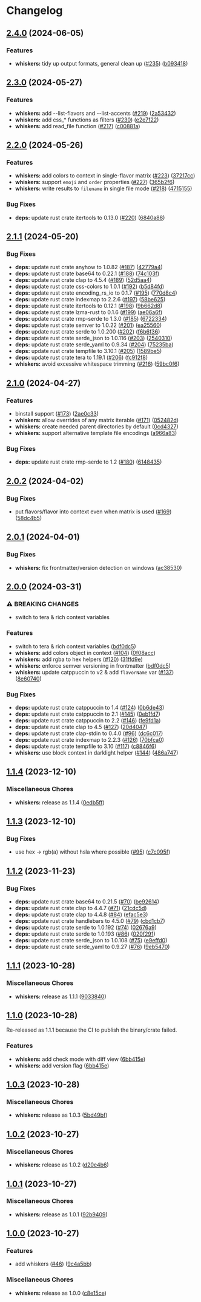 # Changelog

## [2.4.0](https://github.com/catppuccin/toolbox/compare/whiskers-v2.3.0...whiskers-v2.4.0) (2024-06-05)


### Features

* **whiskers:** tidy up output formats, general clean up ([#235](https://github.com/catppuccin/toolbox/issues/235)) ([b093418](https://github.com/catppuccin/toolbox/commit/b09341880fb880120132fe8a09aae148c17d26ba))

## [2.3.0](https://github.com/catppuccin/toolbox/compare/whiskers-v2.2.0...whiskers-v2.3.0) (2024-05-27)


### Features

* **whiskers:** add --list-flavors and --list-accents ([#219](https://github.com/catppuccin/toolbox/issues/219)) ([2a53432](https://github.com/catppuccin/toolbox/commit/2a534326a8b44027628044d6f6a8e84e1824144a))
* **whiskers:** add css_* functions as filters ([#230](https://github.com/catppuccin/toolbox/issues/230)) ([e2e7f22](https://github.com/catppuccin/toolbox/commit/e2e7f22b88bafd89f2da63f869e3c895abdb5545))
* **whiskers:** add read_file function ([#217](https://github.com/catppuccin/toolbox/issues/217)) ([c00881a](https://github.com/catppuccin/toolbox/commit/c00881a0c67806b0f8572693728c1ac1bc5586c5))

## [2.2.0](https://github.com/catppuccin/toolbox/compare/whiskers-v2.1.1...whiskers-v2.2.0) (2024-05-26)


### Features

* **whiskers:** add colors to context in single-flavor matrix ([#223](https://github.com/catppuccin/toolbox/issues/223)) ([37217cc](https://github.com/catppuccin/toolbox/commit/37217cc221c9800614402ddc2c7a09b4f57f3b4b))
* **whiskers:** support `emoji` and `order` properties ([#227](https://github.com/catppuccin/toolbox/issues/227)) ([365b2f6](https://github.com/catppuccin/toolbox/commit/365b2f6f9a9e3c1ff691643ebd7b5e5cf25cbd9b))
* **whiskers:** write results to `filename` in single file mode ([#218](https://github.com/catppuccin/toolbox/issues/218)) ([4715155](https://github.com/catppuccin/toolbox/commit/47151550bdad323c8c8793601dd3f3848a2a87c6))


### Bug Fixes

* **deps:** update rust crate itertools to 0.13.0 ([#220](https://github.com/catppuccin/toolbox/issues/220)) ([6840a88](https://github.com/catppuccin/toolbox/commit/6840a887ae42b366ca2c5ec2cf7fb7194d405eae))

## [2.1.1](https://github.com/catppuccin/toolbox/compare/whiskers-v2.1.0...whiskers-v2.1.1) (2024-05-20)


### Bug Fixes

* **deps:** update rust crate anyhow to 1.0.82 ([#187](https://github.com/catppuccin/toolbox/issues/187)) ([42779a4](https://github.com/catppuccin/toolbox/commit/42779a4e78b43028b4823116f9e6812046cc1a78))
* **deps:** update rust crate base64 to 0.22.1 ([#188](https://github.com/catppuccin/toolbox/issues/188)) ([74c103f](https://github.com/catppuccin/toolbox/commit/74c103f192b3916fc3863e664de1c9f26f64e08c))
* **deps:** update rust crate clap to 4.5.4 ([#189](https://github.com/catppuccin/toolbox/issues/189)) ([52d5aa4](https://github.com/catppuccin/toolbox/commit/52d5aa42b0e9a6085b22da37580912a55c442477))
* **deps:** update rust crate css-colors to 1.0.1 ([#192](https://github.com/catppuccin/toolbox/issues/192)) ([b5d84fd](https://github.com/catppuccin/toolbox/commit/b5d84fde430563a293f864b1f10580eca6881770))
* **deps:** update rust crate encoding_rs_io to 0.1.7 ([#195](https://github.com/catppuccin/toolbox/issues/195)) ([770d8c4](https://github.com/catppuccin/toolbox/commit/770d8c4cecaf1d379010b3e3098740a5c45fc318))
* **deps:** update rust crate indexmap to 2.2.6 ([#197](https://github.com/catppuccin/toolbox/issues/197)) ([58be625](https://github.com/catppuccin/toolbox/commit/58be625815b71b43dfecd37b9b88ef50f4a62de3))
* **deps:** update rust crate itertools to 0.12.1 ([#198](https://github.com/catppuccin/toolbox/issues/198)) ([9b662d8](https://github.com/catppuccin/toolbox/commit/9b662d866263364033e55c3f4e9ddaa5d4a12bb4))
* **deps:** update rust crate lzma-rust to 0.1.6 ([#199](https://github.com/catppuccin/toolbox/issues/199)) ([ae06a6f](https://github.com/catppuccin/toolbox/commit/ae06a6fc5dbcb280362dbec62ff3c7924618c639))
* **deps:** update rust crate rmp-serde to 1.3.0 ([#185](https://github.com/catppuccin/toolbox/issues/185)) ([6722334](https://github.com/catppuccin/toolbox/commit/6722334591411c6af3cfcba42fc159309798a110))
* **deps:** update rust crate semver to 1.0.22 ([#201](https://github.com/catppuccin/toolbox/issues/201)) ([ea25560](https://github.com/catppuccin/toolbox/commit/ea255603d532bd2dcd725541f61277672bd5c08a))
* **deps:** update rust crate serde to 1.0.200 ([#202](https://github.com/catppuccin/toolbox/issues/202)) ([f6b6f36](https://github.com/catppuccin/toolbox/commit/f6b6f361b92c5ba42a7285a75563aceb50990cee))
* **deps:** update rust crate serde_json to 1.0.116 ([#203](https://github.com/catppuccin/toolbox/issues/203)) ([2540310](https://github.com/catppuccin/toolbox/commit/2540310ad00e0c2d78c3402e9e5f0e38336292d2))
* **deps:** update rust crate serde_yaml to 0.9.34 ([#204](https://github.com/catppuccin/toolbox/issues/204)) ([75235ba](https://github.com/catppuccin/toolbox/commit/75235ba5053792ffaa492c62f0c1ff108e09a02e))
* **deps:** update rust crate tempfile to 3.10.1 ([#205](https://github.com/catppuccin/toolbox/issues/205)) ([1589be5](https://github.com/catppuccin/toolbox/commit/1589be5969f8d4b456d8ee6a329938885dc6c6af))
* **deps:** update rust crate tera to 1.19.1 ([#206](https://github.com/catppuccin/toolbox/issues/206)) ([fc912f8](https://github.com/catppuccin/toolbox/commit/fc912f827db0729a64cc33c3dc769423479ab916))
* **whiskers:** avoid excessive whitespace trimming ([#216](https://github.com/catppuccin/toolbox/issues/216)) ([59bc0f6](https://github.com/catppuccin/toolbox/commit/59bc0f6db2c1399ad9c0d893f47253d95243901c))

## [2.1.0](https://github.com/catppuccin/toolbox/compare/whiskers-v2.0.2...whiskers-v2.1.0) (2024-04-27)


### Features

* binstall support ([#173](https://github.com/catppuccin/toolbox/issues/173)) ([2ae0c33](https://github.com/catppuccin/toolbox/commit/2ae0c33b9b6c577cacbeed02e6a68873194597ab))
* **whiskers:** allow overrides of any matrix iterable ([#171](https://github.com/catppuccin/toolbox/issues/171)) ([052482d](https://github.com/catppuccin/toolbox/commit/052482d8c702b4747ef97a507ca8d749e4a75b76))
* **whiskers:** create needed parent directories by default ([0cd4327](https://github.com/catppuccin/toolbox/commit/0cd432754dfc112dababd2db9b2061175cc0b123))
* **whiskers:** support alternative template file encodings ([a966a83](https://github.com/catppuccin/toolbox/commit/a966a83fa00464d01e8ede3e9760abb5712817d7))


### Bug Fixes

* **deps:** update rust crate rmp-serde to 1.2 ([#180](https://github.com/catppuccin/toolbox/issues/180)) ([6148435](https://github.com/catppuccin/toolbox/commit/6148435e940b82f3edfa65c02cb9e20a48cb7de5))

## [2.0.2](https://github.com/catppuccin/toolbox/compare/whiskers-v2.0.1...whiskers-v2.0.2) (2024-04-02)


### Bug Fixes

* put flavors/flavor into context even when matrix is used ([#169](https://github.com/catppuccin/toolbox/issues/169)) ([58dc4b5](https://github.com/catppuccin/toolbox/commit/58dc4b5663b4a37abaa29f0b43995d6c4de201ee))

## [2.0.1](https://github.com/catppuccin/toolbox/compare/whiskers-v2.0.0...whiskers-v2.0.1) (2024-04-01)


### Bug Fixes

* **whiskers:** fix frontmatter/version detection on windows ([ac38530](https://github.com/catppuccin/toolbox/commit/ac38530909bf6421f87002423f968e04420f9a0e))

## [2.0.0](https://github.com/catppuccin/toolbox/compare/whiskers-v1.1.4...whiskers-v2.0.0) (2024-03-31)


### ⚠ BREAKING CHANGES

* switch to tera & rich context variables

### Features

* switch to tera & rich context variables ([bdf0dc5](https://github.com/catppuccin/toolbox/commit/bdf0dc54b0271c26ea5522e105a562ef946e46bd))
* **whiskers:** add colors object in context ([#104](https://github.com/catppuccin/toolbox/issues/104)) ([0f08acc](https://github.com/catppuccin/toolbox/commit/0f08acc98b77fb8ef2c62cf6d1e842afcc0265bf))
* **whiskers:** add rgba to hex helpers ([#120](https://github.com/catppuccin/toolbox/issues/120)) ([31ffd9e](https://github.com/catppuccin/toolbox/commit/31ffd9e2bc806fcbd9f0c14653c93c17a91ba6c7))
* **whiskers:** enforce semver versioning in frontmatter ([bdf0dc5](https://github.com/catppuccin/toolbox/commit/bdf0dc54b0271c26ea5522e105a562ef946e46bd))
* **whiskers:** update catppuccin to v2 & add `flavorName` var ([#137](https://github.com/catppuccin/toolbox/issues/137)) ([8e60740](https://github.com/catppuccin/toolbox/commit/8e607401c48447f368e4beb59157b34ace1c4a85))


### Bug Fixes

* **deps:** update rust crate catppuccin to 1.4 ([#124](https://github.com/catppuccin/toolbox/issues/124)) ([0b6de43](https://github.com/catppuccin/toolbox/commit/0b6de43b4817fa4e34fcebe5fde81159d9103a8c))
* **deps:** update rust crate catppuccin to 2.1 ([#145](https://github.com/catppuccin/toolbox/issues/145)) ([0eb1fd7](https://github.com/catppuccin/toolbox/commit/0eb1fd78420f6257a1ed11ee71af7e54d02b5c2c))
* **deps:** update rust crate catppuccin to 2.2 ([#146](https://github.com/catppuccin/toolbox/issues/146)) ([fe9fd1a](https://github.com/catppuccin/toolbox/commit/fe9fd1a8be8c2179b2d0c136b5ce324bae5b2c28))
* **deps:** update rust crate clap to 4.5 ([#127](https://github.com/catppuccin/toolbox/issues/127)) ([20d4047](https://github.com/catppuccin/toolbox/commit/20d40479bbf3345f2b1038c736a07ccb4c6efda9))
* **deps:** update rust crate clap-stdin to 0.4.0 ([#96](https://github.com/catppuccin/toolbox/issues/96)) ([dc6c017](https://github.com/catppuccin/toolbox/commit/dc6c0177cedbde090d63993587f6360722c0ed65))
* **deps:** update rust crate indexmap to 2.2.3 ([#126](https://github.com/catppuccin/toolbox/issues/126)) ([70bfca0](https://github.com/catppuccin/toolbox/commit/70bfca0dbc060e85be291ad230d617bc8c7f9c5e))
* **deps:** update rust crate tempfile to 3.10 ([#117](https://github.com/catppuccin/toolbox/issues/117)) ([c8846f6](https://github.com/catppuccin/toolbox/commit/c8846f6b038c69aa42a85cdaa46b1ae378f869ba))
* **whiskers:** use block context in darklight helper ([#144](https://github.com/catppuccin/toolbox/issues/144)) ([486a747](https://github.com/catppuccin/toolbox/commit/486a74772ebb159913063f668dd1f015e8418129))

## [1.1.4](https://github.com/catppuccin/toolbox/compare/whiskers-v1.1.3...whiskers-v1.1.4) (2023-12-10)


### Miscellaneous Chores

* **whiskers:** release as 1.1.4 ([0edb5ff](https://github.com/catppuccin/toolbox/commit/0edb5ff8bd2474eb6954a5a5539b27679873d2fc))

## [1.1.3](https://github.com/catppuccin/toolbox/compare/whiskers-v1.1.2...whiskers-v1.1.3) (2023-12-10)


### Bug Fixes

* use hex -&gt; rgb(a) without hsla where possible ([#95](https://github.com/catppuccin/toolbox/issues/95)) ([c7c095f](https://github.com/catppuccin/toolbox/commit/c7c095ff7d14d4b43065b4a81c45e9e5354c87c6))

## [1.1.2](https://github.com/catppuccin/toolbox/compare/whiskers-v1.1.1...whiskers-v1.1.2) (2023-11-23)


### Bug Fixes

* **deps:** update rust crate base64 to 0.21.5 ([#70](https://github.com/catppuccin/toolbox/issues/70)) ([be92614](https://github.com/catppuccin/toolbox/commit/be9261407e181a3cbf2bb88be871727ebd88dc3e))
* **deps:** update rust crate clap to 4.4.7 ([#71](https://github.com/catppuccin/toolbox/issues/71)) ([21cdc5d](https://github.com/catppuccin/toolbox/commit/21cdc5d1e51f2145758c49e8fff83a426ee72cee))
* **deps:** update rust crate clap to 4.4.8 ([#84](https://github.com/catppuccin/toolbox/issues/84)) ([efac5e3](https://github.com/catppuccin/toolbox/commit/efac5e3548521d5bdcaa83f49c8775bfab20dda2))
* **deps:** update rust crate handlebars to 4.5.0 ([#79](https://github.com/catppuccin/toolbox/issues/79)) ([cbd1cb7](https://github.com/catppuccin/toolbox/commit/cbd1cb7fdebb9e7f7deb57ed2cae9055a5623e56))
* **deps:** update rust crate serde to 1.0.192 ([#74](https://github.com/catppuccin/toolbox/issues/74)) ([02676a9](https://github.com/catppuccin/toolbox/commit/02676a91c57123b8b77b92a4f15fe9c4b2925b22))
* **deps:** update rust crate serde to 1.0.193 ([#86](https://github.com/catppuccin/toolbox/issues/86)) ([020f291](https://github.com/catppuccin/toolbox/commit/020f2910ade722dfa3d3a358f8e6baa7feacd29a))
* **deps:** update rust crate serde_json to 1.0.108 ([#75](https://github.com/catppuccin/toolbox/issues/75)) ([e9effd0](https://github.com/catppuccin/toolbox/commit/e9effd05376c041ac0605fde6bdc0e8f614de558))
* **deps:** update rust crate serde_yaml to 0.9.27 ([#76](https://github.com/catppuccin/toolbox/issues/76)) ([9eb5470](https://github.com/catppuccin/toolbox/commit/9eb54703ff49c9ee06b8be63396dddfca6a60f2c))

## [1.1.1](https://github.com/catppuccin/toolbox/compare/whiskers-v1.1.0...whiskers-v1.1.1) (2023-10-28)


### Miscellaneous Chores

* **whiskers:** release as 1.1.1 ([9033840](https://github.com/catppuccin/toolbox/commit/9033840c0b9cf591b7a35e5f595e044925f1cb2b))

## [1.1.0](https://github.com/catppuccin/toolbox/compare/whiskers-v1.0.3...whiskers-v1.1.0) (2023-10-28)

Re-released as 1.1.1 because the CI to publish the binary/crate failed.

### Features

* **whiskers:** add check mode with diff view ([6bb415e](https://github.com/catppuccin/toolbox/commit/6bb415e87921f8db1266edde15737ac7bb24bd90))
* **whiskers:** add version flag ([6bb415e](https://github.com/catppuccin/toolbox/commit/6bb415e87921f8db1266edde15737ac7bb24bd90))

## [1.0.3](https://github.com/catppuccin/toolbox/compare/whiskers-v1.0.2...whiskers-v1.0.3) (2023-10-28)


### Miscellaneous Chores

* **whiskers:** release as 1.0.3 ([5bd49bf](https://github.com/catppuccin/toolbox/commit/5bd49bfd1ef6b5b3e9618e6c7f8b4550e5b564ca))

## [1.0.2](https://github.com/catppuccin/toolbox/compare/whiskers-v1.0.1...whiskers-v1.0.2) (2023-10-27)


### Miscellaneous Chores

* **whiskers:** release as 1.0.2 ([d20e4b6](https://github.com/catppuccin/toolbox/commit/d20e4b6be08d85c26ea5896767d6b10988185e22))

## [1.0.1](https://github.com/catppuccin/toolbox/compare/whiskers-v1.0.0...whiskers-v1.0.1) (2023-10-27)


### Miscellaneous Chores

* **whiskers:** release as 1.0.1 ([92b9409](https://github.com/catppuccin/toolbox/commit/92b9409b67047d0f58a4255b8bed638a112cd54d))

## [1.0.0](https://github.com/catppuccin/toolbox/compare/whiskers-v1.0.0...whiskers-v1.0.0) (2023-10-27)


### Features

* add whiskers ([#46](https://github.com/catppuccin/toolbox/issues/46)) ([9c4a5bb](https://github.com/catppuccin/toolbox/commit/9c4a5bb84563e1af57a5ab8670f550b2fbcf21e9))


### Miscellaneous Chores

* **whiskers:** release as 1.0.0 ([c8e15ce](https://github.com/catppuccin/toolbox/commit/c8e15ce96aa04a835da970de5355b60c2b7b213d))
